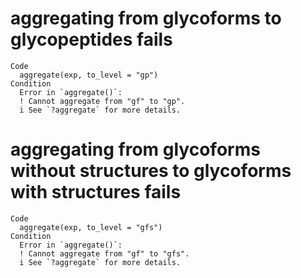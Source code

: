 # aggregating from glycoforms to glycopeptides fails

    Code
      aggregate(exp, to_level = "gp")
    Condition
      Error in `aggregate()`:
      ! Cannot aggregate from "gf" to "gp".
      i See `?aggregate` for more details.

# aggregating from glycoforms without structures to glycoforms with structures fails

    Code
      aggregate(exp, to_level = "gfs")
    Condition
      Error in `aggregate()`:
      ! Cannot aggregate from "gf" to "gfs".
      i See `?aggregate` for more details.

